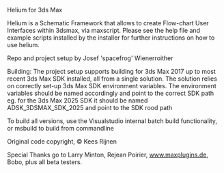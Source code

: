 Helium for 3ds Max

Helium is a Schematic Framework that allows to create Flow-chart
User Interfaces within 3dsmax, via maxscript. Please see the help file
and example scripts installed by the installer for further instructions
on how to use helium.

Repo and project setup by Josef 'spacefrog' Wienerroither

Building:
The project setup supports building for 3ds Max 2017 up to most recent 3ds Max SDK installed, all from a single solution.
The solution relies on correctly set-up 3ds Max SDK environment variables.
The environment variables should be named accordingly and point to the correct SDK path
eg. for the 3ds Max 2025 SDK it should be named ADSK_3DSMAX_SDK_2025 and point to the SDK rood path

To build all versions, use the Visualstudio internal batch build functionality, or msbuild to build from commandline

Original code copyright, © Kees Rijnen

Special Thanks go to Larry Minton, Rejean Poirier, www.maxplugins.de, Bobo, plus all beta testers.